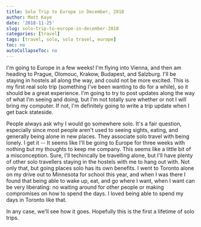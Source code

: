 ```yaml
---
title: Solo Trip to Europe in December, 2018
author: Matt Kaye
date: '2018-11-25'
slug: solo-trip-to-europe-in-december-2018
categories: [travel]
tags: [travel, solo, solo travel, europe]
toc: no
autoCollapseToc: no
---
```


I'm going to Europe in a few weeks! I'm flying into Vienna, and then am heading to Prague, Olomouc, Krakow, Budapest, and Salzburg. I'll be staying in hostels all along the way, and could not be more excited. This is my first real solo trip (something I've been wanting to do for a while), so it should be a great experience. I'm going to try to post updates along the way of what I'm seeing and doing, but I'm not totally sure whether or not I will bring my computer. If not, I'm definitely going to write a trip update when I get back stateside.

People always ask why I would go somewhere solo. It's a fair question, especially since most people aren't used to seeing sights, eating, and generally being alone in new places. They associate solo travel with being lonely. I get it -- It seems like I'll be going to Europe for three weeks with nothing but my thoughts to keep me company. This seems like a little bit of a misconception. Sure, I'll techincally be travelling alone, but I'll have plenty of other solo travellers staying in the hostels with me to hang out with. Not only that, but going places solo has its own benefits. I went to Toronto alone on my drive out to Minnesota for school this year, and when I was there I found that being able to wake up, eat, and go where I want, when I want can be very liberating: no waiting around for other people or making compromises on how to spend the days. I loved being able to spend my days in Toronto like that.

In any case, we'll see how it goes. Hopefully this is the first a lifetime of solo trips. 